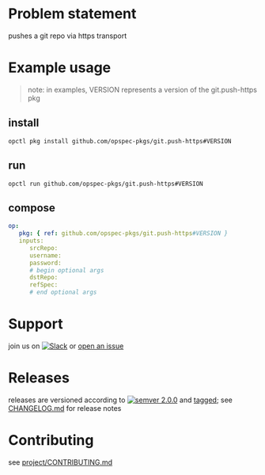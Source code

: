 # Problem statement
pushes a git repo via https transport

# Example usage

> note: in examples, VERSION represents a version of the git.push-https pkg

## install

```shell
opctl pkg install github.com/opspec-pkgs/git.push-https#VERSION
```

## run

```
opctl run github.com/opspec-pkgs/git.push-https#VERSION
```

## compose

```yaml
op:
   pkg: { ref: github.com/opspec-pkgs/git.push-https#VERSION }
   inputs:
      srcRepo:
      username:
      password:
      # begin optional args
      dstRepo:
      refSpec:
      # end optional args
```

# Support

join us on [![Slack](https://opspec-slackin.herokuapp.com/badge.svg)](https://opspec-slackin.herokuapp.com/)
or [open an issue](https://github.com/opspec-pkgs/git.push-https/issues)

# Releases

releases are versioned according to
[![semver 2.0.0](https://img.shields.io/badge/semver-2.0.0-brightgreen.svg)](http://semver.org/spec/v2.0.0.html)
and [tagged](https://git-scm.com/book/en/v2/Git-Basics-Tagging); see
[CHANGELOG.md](CHANGELOG.md) for release notes

# Contributing

see [project/CONTRIBUTING.md](https://github.com/opspec-pkgs/project/blob/master/CONTRIBUTING.md)
